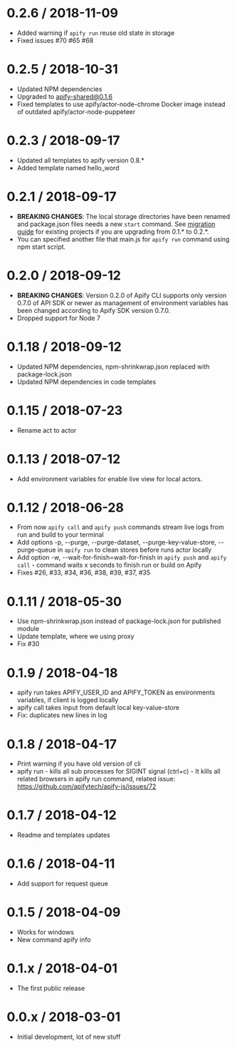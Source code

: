 0.2.6 / 2018-11-09
==================
- Added warning if `apify run` reuse old state in storage
- Fixed issues #70 #65 #68

0.2.5 / 2018-10-31
==================
- Updated NPM dependencies
- Upgraded to apify-shared@0.1.6
- Fixed templates to use apify/actor-node-chrome Docker image instead of outdated apify/actor-node-puppeteer

0.2.3 / 2018-09-17
==================
- Updated all templates to apify version 0.8.*
- Added template named hello_word

0.2.1 / 2018-09-17
==================
- **BREAKING CHANGES**: The local storage directories have been renamed and package.json files needs a new `start` command.
  See [migration guide](/MIGRATIONS.md) for existing projects if you are upgrading from 0.1.* to 0.2.*.
- You can specified another file that main.js for `apify run` command using npm start script.

0.2.0 / 2018-09-12
==================
- **BREAKING CHANGES**: Version 0.2.0 of Apify CLI supports only version 0.7.0 of API SDK or newer as management of environment variables
  has been changed according to Apify SDK version 0.7.0.
- Dropped support for Node 7

0.1.18 / 2018-09-12
===================
- Updated NPM dependencies, npm-shrinkwrap.json replaced with package-lock.json
- Updated NPM dependencies in code templates

0.1.15 / 2018-07-23
===================
- Rename act to actor

0.1.13 / 2018-07-12
===================
- Add environment variables for enable live view for local actors.

0.1.12 / 2018-06-28
===================
- From now `apify call` and `apify push` commands stream live logs from run and build to your terminal
- Add options -p, --purge, --purge-dataset, --purge-key-value-store, --purge-queue in `apify run` to clean stores before runs actor locally
- Add option -w, --wait-for-finish=wait-for-finish in `apify push` and `apify call` - command waits x seconds to finish run or build on Apify
- Fixes #26, #33, #34, #36, #38, #39, #37, #35

0.1.11 / 2018-05-30
===================
- Use npm-shrinkwrap.json instead of package-lock.json for published module
- Update template, where we using proxy
- Fix #30

0.1.9 / 2018-04-18
==================
- apify run takes APIFY_USER_ID and APIFY_TOKEN as environments variables, if client is logged locally
- apify call takes input from default local key-value-store
- Fix: duplicates new lines in log

0.1.8 / 2018-04-17
==================
- Print warning if you have old version of cli
- apify run - kills all sub processes for SIGINT signal (ctrl+c) - It kills all related browsers in apify run command, related issue:
  https://github.com/apifytech/apify-js/issues/72

0.1.7 / 2018-04-12
==================
- Readme and templates updates

0.1.6 / 2018-04-11
==================
- Add support for request queue

0.1.5 / 2018-04-09
==================
- Works for windows
- New command apify info

0.1.x / 2018-04-01
==================
- The first public release

0.0.x / 2018-03-01
==================
- Initial development, lot of new stuff







